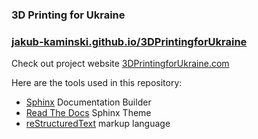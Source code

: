 ### 3D Printing for Ukraine

### [jakub-kaminski.github.io/3DPrintingforUkraine](https://wpi-aim.github.io/ambf_docs)

Check out project website [3DPrintingforUkraine.com](https://3dprintingforukraine.com)


Here are the tools used in this repository:

* [Sphinx](http://www.sphinx-doc.org/en/master/) Documentation Builder 
* [Read The Docs](https://sphinx-rtd-theme.readthedocs.io/en/stable/) Sphinx Theme 
* [reStructuredText](https://docutils.sourceforge.io/rst.html) markup language

